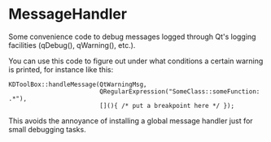 MessageHandler
==============

Some convenience code to debug messages logged through Qt's logging facilities
(qDebug(), qWarning(), etc.).

You can use this code to figure out under what conditions a certain warning is
printed, for instance like this:

```
KDToolBox::handleMessage(QtWarningMsg,
                         QRegularExpression("SomeClass::someFunction: .*"),
                         [](){ /* put a breakpoint here */ });
```

This avoids the annoyance of installing a global message handler just for
small debugging tasks.
